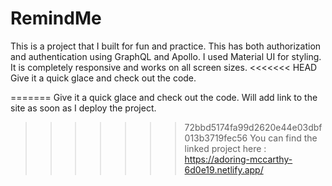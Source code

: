 # RemindMe

This is a project that I built for fun and practice. This has both authorization and authentication using GraphQL and Apollo. I used Material UI for styling. It is completely responsive and works on all screen sizes.
<<<<<<< HEAD
Give it a quick glace and check out the code.

=======
Give it a quick glace and check out the code. Will add link to the site as soon as I deploy the project.
>>>>>>> 72bbd5174fa99d2620e44e03dbf013b3719fec56
You can find the linked project here : https://adoring-mccarthy-6d0e19.netlify.app/
